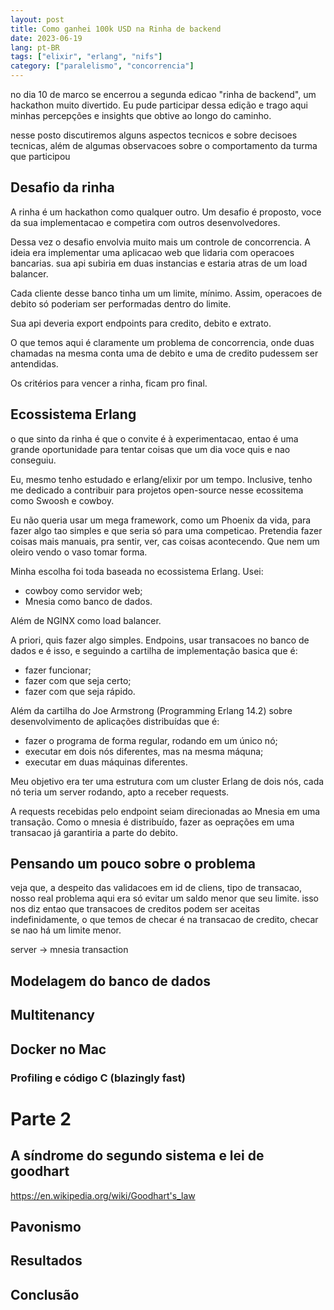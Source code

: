 ```yaml
---
layout: post
title: Como ganhei 100k USD na Rinha de backend
date: 2023-06-19
lang: pt-BR
tags: ["elixir", "erlang", "nifs"]
category: ["paralelismo", "concorrencia"]
---
```


no dia 10 de marco se encerrou a segunda edicao "rinha de backend", um hackathon muito divertido. Eu pude participar
dessa edição e trago aqui minhas percepções e insights que obtive ao longo do caminho.

nesse posto discutiremos alguns aspectos tecnicos e sobre decisoes tecnicas, além de algumas observacoes sobre
o comportamento da turma que participou

## Desafio da rinha

A rinha é um hackathon como qualquer outro. Um desafio é proposto, voce da sua implementacao e competira com outros
desenvolvedores.

Dessa vez o desafio envolvia muito mais um controle de concorrencia. A ideia era implementar uma aplicacao web que
lidaria com operacoes bancarias. sua api subiria em duas instancias e estaria atras de um load balancer.

Cada cliente desse banco tinha um um limite, mínimo. Assim, operacoes de debito só poderiam ser performadas dentro do
limite.

Sua api deveria export endpoints para credito, debito e extrato.

O que temos aqui é claramente um problema de concorrencia, onde duas chamadas na mesma conta uma de debito e uma de
credito pudessem ser antendidas.

Os critérios para vencer a rinha, ficam pro final.

## Ecossistema Erlang

o que sinto da rinha é que o convite é à experimentacao, entao é uma grande oportunidade para tentar coisas que um dia
voce quis e nao conseguiu.

Eu, mesmo tenho estudado e erlang/elixir por um tempo. Inclusive, tenho me dedicado a contribuir para projetos
open-source nesse ecossitema como Swoosh e cowboy.

Eu não queria usar um mega framework, como um Phoenix da vida, para fazer algo tao simples e que seria só para uma
competicao. Pretendia fazer coisas mais manuais, pra sentir, ver, cas coisas acontecendo. Que nem um oleiro vendo o vaso
tomar forma.

Minha escolha foi toda baseada no ecossistema Erlang. Usei:

- cowboy como servidor web;
- Mnesia como banco de dados.

Além de NGINX como load balancer.

A priori, quis fazer algo simples. Endpoins, usar transacoes no banco de dados e é isso, e seguindo a cartilha de
implementação basica que é:

- fazer funcionar;
- fazer com que seja certo;
- fazer com que seja rápido.

Além da cartilha do Joe Armstrong (Programming Erlang 14.2) sobre desenvolvimento de aplicações distribuídas que é:

- fazer o programa de forma regular, rodando em um único nó;
- executar em dois nós diferentes, mas na mesma máquna;
- executar em duas máquinas diferentes.

Meu objetivo era ter uma estrutura com um cluster Erlang de dois nós, cada nó teria um server rodando, apto a receber
requests.

A requests recebidas pelo endpoint seiam direcionadas ao Mnesia em uma transação. Como o mnesia é distribuído, fazer as
oeprações em uma transacao já garantiria a parte do debito.

## Pensando um pouco sobre o problema

veja que, a despeito das validacoes em id de cliens, tipo de transacao, nosso real problema aqui era só evitar um saldo
menor que seu limite. isso nos diz entao que transacoes de creditos podem ser aceitas indefinidamente, o que temos de
checar é na transacao de credito, checar se nao há um limite menor.

server -> mnesia transaction

## Modelagem do banco de dados

## Multitenancy

## Docker no Mac

### Profiling e código C (blazingly fast)

# Parte 2

## A síndrome do segundo sistema e lei de goodhart

https://en.wikipedia.org/wiki/Goodhart's_law

## Pavonismo

## Resultados

## Conclusão
